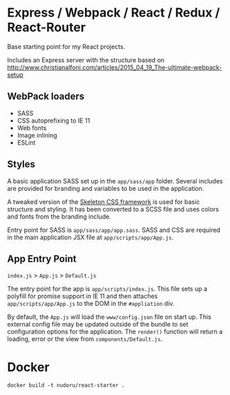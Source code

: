 # Express / Webpack / React / Redux / React-Router
 
Base starting point for my React projects.

Includes an Express server with the structure based on http://www.christianalfoni.com/articles/2015_04_19_The-ultimate-webpack-setup

## WebPack loaders

- SASS
- CSS autoprefixing to IE 11
- Web fonts
- Image inlining
- ESLint

## Styles

A basic application SASS set up in the `app/sass/app` folder. Several includes are provided for branding and variables to be used in the application. 

A tweaked version of the [Skeleton CSS framework](http://getskeleton.com) is used for basic structure and styling. It has been converted to a SCSS file and uses colors and fonts from the branding include.

Entry point for SASS is `app/sass/app/app.sass`. SASS and CSS are required in the main application JSX file at `app/scripts/app/App.js`.

## App Entry Point

`index.js` > `App.js` > `Default.js`

The entry point for the app is `app/scripts/index.js`. This file sets up a polyfill for promise support in IE 11 and then attaches `app/scripts/app/App.js` to the DOM in the `#appliation` div.

By default, the `App.js` will load the `www/config.json` file on start up. This external config file may be updated outside of the bundle to set configuration options for the application. The `render()` function will return a loading, error or the view from `components/Default.js`.

# Docker

`docker build -t nudoru/react-starter .`